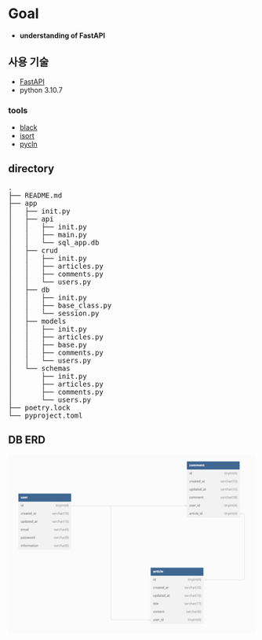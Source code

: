 #  Goal
- **understanding of FastAPI**




## 사용 기술

- [FastAPI](https://github.com/tiangolo/fastapi)
- python 3.10.7

### tools

- [black](https://github.com/psf/black)
- [isort](https://github.com/PyCQA/isort)
- [pycln](https://github.com/hadialqattan/pycln)


## directory


<pre>
.
├── README.md
├── app
│   ├── init.py
│   ├── api
│   │   ├── init.py
│   │   ├── main.py
│   │   └── sql_app.db
│   ├── crud
│   │   ├── init.py
│   │   ├── articles.py
│   │   ├── comments.py
│   │   └── users.py
│   ├── db
│   │   ├── init.py
│   │   ├── base_class.py
│   │   └── session.py
│   ├── models
│   │   ├── init.py
│   │   ├── articles.py
│   │   ├── base.py
│   │   ├── comments.py
│   │   └── users.py
│   └── schemas
│       ├── init.py
│       ├── articles.py
│       ├── comments.py
│       └── users.py
├── poetry.lock
└── pyproject.toml
</pre>

## DB ERD


![This is an image](img/erd.png)


